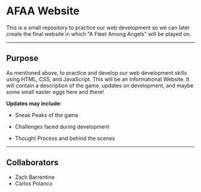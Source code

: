 # AFAA Website

This is a small repository to practice our web development so we can later create the final website in which "A Fleet Among Angels" will be played on.

---
## Purpose
As mentioned above, to practice and develop our web development skills using HTML, CSS, and JavaScript. 
This will be an Informational Website. It will contain a description of the game, updates on development, and maybe some small easter eggs here and there!


**Updates may include:**

* Sneak Peaks of the game

* Challenges faced during development

* Thought Process and behind the scenes
---

## Collaborators
* Zach Barrentine
* Carlos Polanco
